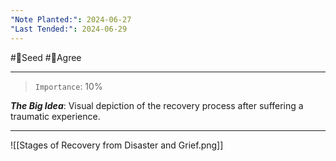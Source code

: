 ```yaml
---
"Note Planted:": 2024-06-27
"Last Tended:": 2024-06-29
---
```

#🌱Seed  #🙂Agree
****
>`Importance`: 10%
 
***The Big Idea***: Visual depiction of the recovery process after suffering a traumatic experience.

* * *

![[Stages of Recovery from Disaster and Grief.png]]